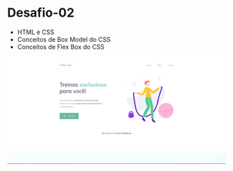 # Desafio-02

- HTML e CSS
- Conceitos de Box Model do CSS
- Conceitos de Flex Box do CSS

![Preview](images/Preview.png)